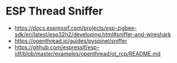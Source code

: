 # ESP Thread Sniffer

- https://docs.espressif.com/projects/esp-zigbee-sdk/en/latest/esp32h2/developing.html#sniffer-and-wireshark
- https://openthread.io/guides/pyspinel/sniffer
- https://github.com/espressif/esp-idf/blob/master/examples/openthread/ot_rcp/README.md
